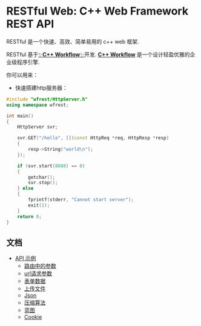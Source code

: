 # RESTful Web: C++ Web Framework REST API

RESTful 是一个快速、高效、简单易用的 c++ web 框架.

RESTful 基于[✨**C++ Workflow**✨](https://github.com/sogou/workflow)开发. [**C++ Workflow**](https://github.com/sogou/workflow) 是一个设计轻盈优雅的企业级程序引擎.

你可以用来：

- 快速搭建http服务器：

```cpp
#include "wfrest/HttpServer.h"
using namespace wfrest;

int main()
{
    HttpServer svr;

    svr.GET("/hello", [](const HttpReq *req, HttpResp *resp)
    {
        resp->String("world\n");
    });

    if (svr.start(8888) == 0)
    {
        getchar();
        svr.stop();
    } else
    {
        fprintf(stderr, "Cannot start server");
        exit(1);
    }
    return 0;
}
```

## 文档

- [API 示例](#🎆-api-examples)
    - [路由中的参数](./docs/cn/param_in_path.md)
    - [url请求参数](./docs/cn/query_param.md)
    - [表单数据](./docs/cn/post_form.md)
    - [上传文件](./docs/cn/upload_file.md)
    - [Json](./docs/cn/json.md)
	- [压缩算法](./docs/cn/compress.md)
	- [蓝图](./docs/cn/blueprint.md)
	- [Cookie](./docs/cn/cookie.md)


